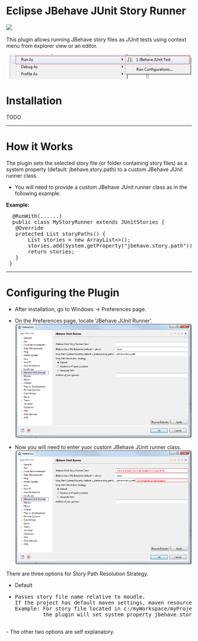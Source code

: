 # Eclipse JBehave JUnit Story Runner #

 ![](https://travis-ci.org/obeimnet/tech.idehub.eclipse.jbehave.svg)

This plugin allows running JBehave story files as JUnit tests using context menu from explorer view or an editor.

![](https://github.com/obeimnet/tech.idehub.eclipse.jbehave/blob/master/docs/images/run-from-context.png)
# Installation #

TODO

----------
# How it Works #

The plugin sets the selected story file (or folder containing story files) as a system property (default: jbehave.story.path) to a custom JBehave JUnit runner class.

- You will need to provide a custom JBehave JUnit runner class as in the following example:

**Example:** 
  <pre>
  @RunWith(......)
  public class MyStoryRunner extends JUnitStories {
   @Override
   protected List<String> storyPaths() {
	   List<String> stories = new ArrayList<>();
       stories.add(System.getProperty("jbehave.story.path"));
       return stories;
   }
 } </pre>

----------
# Configuring the Plugin #

- After installation, go to Windows -> Preferences page.

- On the Preferences page, locate 'JBehave JUnit Runner'.
![](https://github.com/obeimnet/tech.idehub.eclipse.jbehave/blob/master/docs/images/jbehave-junit-run-debug-configuration.png)
- Now you will need to enter yuor custom JBehave JUnit runner class.
![](https://github.com/obeimnet/tech.idehub.eclipse.jbehave/blob/master/docs/images/jbehave-junit-run-debug-configuration-2.png)

There are three options for Story Path Resolution Strategy.

- Default
- <pre>
  Passes story file name relative to moudle. 
  If the project has default maven settings, maven resource folders will be ignored.
  Example: For story file located in c:/myWorkspace/myProject1/src/test/resources/myStories/group1/blah.story,
           the plugin will set system property jbehave.story.path to "myStories/group1/blah.story" 
           
</pre>
- The other two options are self explanatory.

